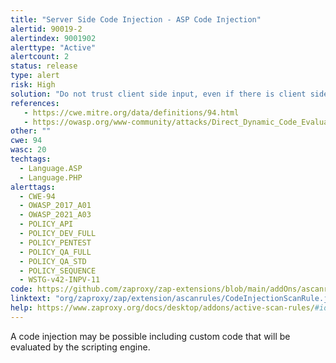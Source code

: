 ```yaml
---
title: "Server Side Code Injection - ASP Code Injection"
alertid: 90019-2
alertindex: 9001902
alerttype: "Active"
alertcount: 2
status: release
type: alert
risk: High
solution: "Do not trust client side input, even if there is client side validation in place. In general, type check all data on the server side and escape all data received from the client. Avoid the use of eval() functions combined with user input data."
references:
   - https://cwe.mitre.org/data/definitions/94.html
   - https://owasp.org/www-community/attacks/Direct_Dynamic_Code_Evaluation_Eval%20Injection
other: ""
cwe: 94
wasc: 20
techtags: 
  - Language.ASP
  - Language.PHP
alerttags: 
  - CWE-94
  - OWASP_2017_A01
  - OWASP_2021_A03
  - POLICY_API
  - POLICY_DEV_FULL
  - POLICY_PENTEST
  - POLICY_QA_FULL
  - POLICY_QA_STD
  - POLICY_SEQUENCE
  - WSTG-v42-INPV-11
code: https://github.com/zaproxy/zap-extensions/blob/main/addOns/ascanrules/src/main/java/org/zaproxy/zap/extension/ascanrules/CodeInjectionScanRule.java
linktext: "org/zaproxy/zap/extension/ascanrules/CodeInjectionScanRule.java"
help: https://www.zaproxy.org/docs/desktop/addons/active-scan-rules/#id-90019
---
```

A code injection may be possible including custom code that will be evaluated by the scripting engine.

